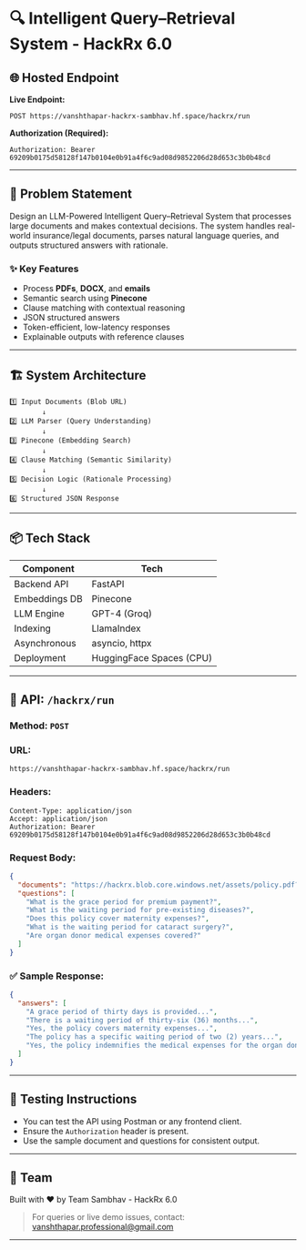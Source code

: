 # 🔍 Intelligent Query–Retrieval System - HackRx 6.0

## 🌐 Hosted Endpoint

**Live Endpoint:**

```
POST https://vanshthapar-hackrx-sambhav.hf.space/hackrx/run
```

**Authorization (Required):**

```
Authorization: Bearer 69209b0175d58128f147b0104e0b91a4f6c9ad08d9852206d28d653c3b0b48cd
```

---

## 🧠 Problem Statement

Design an LLM-Powered Intelligent Query–Retrieval System that processes large documents and makes contextual decisions. The system handles real-world insurance/legal documents, parses natural language queries, and outputs structured answers with rationale.

### ✨ Key Features

* Process **PDFs**, **DOCX**, and **emails**
* Semantic search using **Pinecone**
* Clause matching with contextual reasoning
* JSON structured answers
* Token-efficient, low-latency responses
* Explainable outputs with reference clauses

---

## 🏗️ System Architecture

```
1️⃣ Input Documents (Blob URL)
        ↓
2️⃣ LLM Parser (Query Understanding)
        ↓
3️⃣ Pinecone (Embedding Search)
        ↓
4️⃣ Clause Matching (Semantic Similarity)
        ↓
5️⃣ Decision Logic (Rationale Processing)
        ↓
6️⃣ Structured JSON Response
```

---

## 📦 Tech Stack

| Component     | Tech                     |
| ------------- | ------------------------ |
| Backend API   | FastAPI                  |
| Embeddings DB | Pinecone                 |
| LLM Engine    | GPT-4 (Groq)             |
| Indexing      | LlamaIndex               |
| Asynchronous  | asyncio, httpx           |
| Deployment    | HuggingFace Spaces (CPU) |

---

## 📩 API: `/hackrx/run`

### Method: `POST`

### URL:

```
https://vanshthapar-hackrx-sambhav.hf.space/hackrx/run
```

### Headers:

```http
Content-Type: application/json
Accept: application/json
Authorization: Bearer 69209b0175d58128f147b0104e0b91a4f6c9ad08d9852206d28d653c3b0b48cd
```

### Request Body:

```json
{
  "documents": "https://hackrx.blob.core.windows.net/assets/policy.pdf?...",
  "questions": [
    "What is the grace period for premium payment?",
    "What is the waiting period for pre-existing diseases?",
    "Does this policy cover maternity expenses?",
    "What is the waiting period for cataract surgery?",
    "Are organ donor medical expenses covered?"
  ]
}
```

### ✅ Sample Response:

```json
{
  "answers": [
    "A grace period of thirty days is provided...",
    "There is a waiting period of thirty-six (36) months...",
    "Yes, the policy covers maternity expenses...",
    "The policy has a specific waiting period of two (2) years...",
    "Yes, the policy indemnifies the medical expenses for the organ donor..."
  ]
}
```

---

## 🧪 Testing Instructions

* You can test the API using Postman or any frontend client.
* Ensure the `Authorization` header is present.
* Use the sample document and questions for consistent output.

---

## 🚀 Team

Built with ❤️ by Team Sambhav - HackRx 6.0

> For queries or live demo issues, contact: [vanshthapar.professional@gmail.com](mailto:vanshthapar.professional@gmail.com)

---
